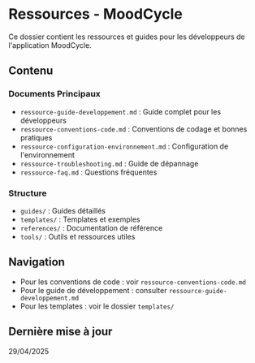 # Ressources - MoodCycle

Ce dossier contient les ressources et guides pour les développeurs de l'application MoodCycle.

## Contenu

### Documents Principaux
- `ressource-guide-developpement.md` : Guide complet pour les développeurs
- `ressource-conventions-code.md` : Conventions de codage et bonnes pratiques
- `ressource-configuration-environnement.md` : Configuration de l'environnement
- `ressource-troubleshooting.md` : Guide de dépannage
- `ressource-faq.md` : Questions fréquentes

### Structure
- `guides/` : Guides détaillés
- `templates/` : Templates et exemples
- `references/` : Documentation de référence
- `tools/` : Outils et ressources utiles

## Navigation
- Pour les conventions de code : voir `ressource-conventions-code.md`
- Pour le guide de développement : consulter `ressource-guide-developpement.md`
- Pour les templates : voir le dossier `templates/`

## Dernière mise à jour
29/04/2025 